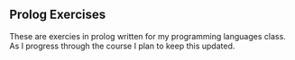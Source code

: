 ## Prolog Exercises 

These are exercies in prolog written for my programming languages class. As I progress through the course I plan to keep this updated.


